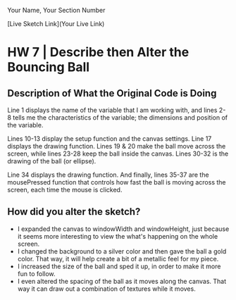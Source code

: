 Your Name, Your Section Number

[Live Sketch Link](Your Live Link)


# HW 7 | Describe then Alter the Bouncing Ball

## Description of What the Original Code is Doing

Line 1 displays the name of the variable that I am working with, and lines 2-8 tells me the characteristics of the variable; the dimensions and position of the variable.

Lines 10-13 display the setup function and the canvas settings.  Line 17 displays the drawing function.  Lines 19 & 20 make the ball move across the screen, while lines 23-28 keep the ball inside the canvas.  Lines 30-32 is the drawing of the ball (or ellipse).

Line 34 displays the drawing function.  And finally, lines 35-37 are the mousePressed function that controls how fast the ball is moving across the screen, each time the mouse is clicked.


## How did you alter the sketch?
- I expanded the canvas to windowWidth and windowHeight, just because it seems more interesting to view the what's happening on the whole screen.
- I changed the background to a silver color and then gave the ball a gold color.  That way, it will help create a bit of a metallic feel for my piece.
- I increased the size of the ball and sped it up, in order to make it more fun to follow.
- I even altered the spacing of the ball as it moves along the canvas.  That way it can draw out a combination of textures while it moves.

